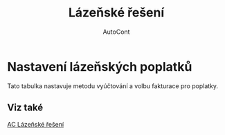 ﻿---
    title: "Lázeňské řešení"
    author: AutoCont
    ms.date: 04/30/2018
    ms.topic: article
    ms.prod: dynamics-nav-2017
    ms.contentlocale: cs-cz
    ms.lasthandoff: 04/30/2018
---

# Nastavení lázeňských poplatků

Tato tabulka nastavuje metodu vyúčtování a volbu fakturace pro poplatky.  


## <a name="see-also"></a>Viz také
[AC Lázeňské řešení](ac-spa-solution.md)